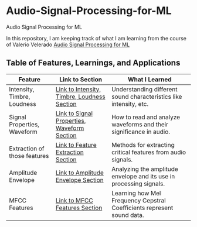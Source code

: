 # Audio-Signal-Processing-for-ML

Audio Signal Processing for ML

In this repository, I am keeping track of what I am learning from the course of Valerio Velerado [Audio Signal Processing for ML](https://www.youtube.com/playlist?list=PL-wATfeyAMNqIee7cH3q1bh4QJFAaeNv0)

## Table of Features, Learnings, and Applications

| Feature                         | Link to Section                                      | What I Learned                                                       |
|----------------------------------|-----------------------------------------------------|----------------------------------------------------------------------|
| Intensity, Timbre, Loudness      | [Link to Intensity, Timbre, Loudness Section](#)     | Understanding different sound characteristics like intensity, etc.    |
| Signal Properties, Waveform      | [Link to Signal Properties, Waveform Section](#)     | How to read and analyze waveforms and their significance in audio.    |
| Extraction of those features     | [Link to Feature Extraction Section](#)              | Methods for extracting critical features from audio signals.          |
| Amplitude Envelope               | [Link to Amplitude Envelope Section](#)              | Analyzing the amplitude envelope and its use in processing signals.   |
| MFCC Features                    | [Link to MFCC Features Section](#)                   | Learning how Mel Frequency Cepstral Coefficients represent sound data.|

